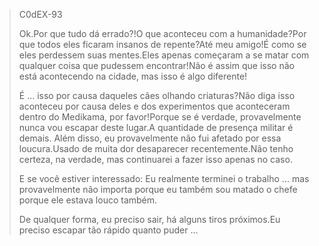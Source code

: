 > C0dEX-93
> 
> Ok.Por que tudo dá errado?!O que aconteceu com a humanidade?Por que todos eles ficaram insanos de repente?Até meu amigo!É como se eles perdessem suas mentes.Eles apenas começaram a se matar com qualquer coisa que pudessem encontrar!Não é assim que isso não está acontecendo na cidade, mas isso é algo diferente!
>
> É ... isso por causa daqueles cães olhando criaturas?Não diga isso aconteceu por causa deles e dos experimentos que aconteceram dentro do Medikama, por favor!Porque se é verdade, provavelmente nunca vou escapar deste lugar.A quantidade de presença militar é demais.
> Além disso, eu provavelmente não fui afetado por essa loucura.Usado de muita dor desaparecer recentemente.Não tenho certeza, na verdade, mas continuarei a fazer isso apenas no caso.
>
> E se você estiver interessado: Eu realmente terminei o trabalho ... mas provavelmente não importa porque eu também sou matado o chefe porque ele estava louco também.
>
> De qualquer forma, eu preciso sair, há alguns tiros próximos.Eu preciso escapar tão rápido quanto puder ...
